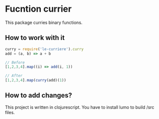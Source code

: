 # Fucntion currier

This package curries binary functions.

## How to work with it

```javascript
curry = require('le-curriere').curry
add = (a, b) => a + b

// Before
[1,2,3,4].map((i) => add(i, 1))

// After
[1,2,3,4].map(curry(add)(1))
```

## How to add changes?

This project is written in clojurescript. You have to install lumo to build /src files.
